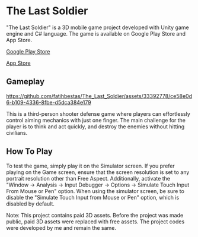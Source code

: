 # The Last Soldier

"The Last Soldier" is a 3D mobile game project developed with Unity game engine and C# language. The game is available on Google Play Store and App Store.

[Google Play Store](https://play.google.com/store/apps/details?id=com.Streggle.TheLastSoldier)

[App Store](https://apps.apple.com/us/app/id6472813314)

## Gameplay 


https://github.com/fatihbestas/The_Last_Soldier/assets/33392778/ce58e0d6-b109-4336-8fbe-d5dca384e179




This is a third-person shooter defense game where players can effortlessly control aiming mechanics with just one finger. The main challenge for the player is to think and act quickly, and destroy the enemies without hitting civilians.

## How To Play

To test the game, simply play it on the Simulator screen. If you prefer playing on the Game screen, ensure that the screen resolution is set to any portrait resolution other than Free Aspect. Additionally, activate the "Window -> Analysis -> Input Debugger -> Options -> Simulate Touch Input From Mouse or Pen" option. When using the simulator screen, be sure to disable the "Simulate Touch Input from Mouse or Pen" option, which is disabled by default.

Note: This project contains paid 3D assets. Before the project was made public, paid 3D assets were replaced with free assets. The project codes were developed by me and remain the same.
